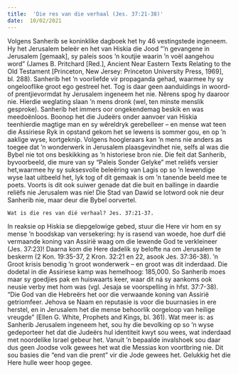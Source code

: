 ```yaml
---
title:  'Die res van die verhaal (Jes. 37:21-38)'
date:  10/02/2021
---
```


Volgens Sanherib se koninklike dagboek het hy 46 vestingstede ingeneem. Hy het Jerusalem beleër en het van Hiskia die Jood “’n gevangene in Jerusalem [gemaak], sy paleis soos ’n koutjie waarin ’n voël aangehou word” (James B. Pritchard [Red.], Ancient Near Eastern Texts Relating to the Old Testament [Princeton, New Jersey: Princeton University Press, 1969], bl. 288). Sanherib het ’n voorliefde vir propaganda gehad, waarmee hy sy ongelooflike groot ego gestreel het. Tog is daar geen aanduidings in woord- of prentjievormdat hy Jerusalem ingeneem het nie. Nêrens spog hy daaroor nie. Hierdie weglating slaan ’n mens dronk (wel, ten minste menslik gesproke). Sanherib het immers oor ongekendemag beskik en was meedoënloos. Boonop het die Judeërs onder aanvoer van Hiskia teenhierdie magtige man en sy wêreldryk gerebelleer – en mense wat teen die Assiriese Ryk in opstand gekom het se lewens is sommer gou, en op ’n aaklige wyse, kortgeknip. Volgens hoogleraars kan ’n mens nie anders as toegee dat ’n wonderwerk in Jerusalem plaasgevindhet nie, selfs al was die Bybel nie tot ons beskikking as ’n historiese bron nie. Die feit dat Sanherib, byvoorbeeld, die mure van sy “Paleis Sonder Gelyke” met reliëfs versier het,waarmee hy sy suksesvolle beleëring van Lagis op so ’n lewendige wyse laat uitbeeld het, lyk tog of dit gemaak is om ’n tanende beeld mee te poets. Voorts is dit ook suiwer genade dat die buit en ballinge in daardie reliëfs nie Jerusalem was nie! Die Stad van Dawid se lotword ook nie deur Sanherib nie, maar deur die Bybel oorvertel.

`Wat is die res van dié verhaal? Jes. 37:21-37.`

In reaksie op Hiskia se diepgelowige gebed, stuur die Here vir hom en sy mense ’n boodskap van versekering: hy is rasend van woede, hoe durf dié vermaande koning van Assirië waag om die lewende God te verkleineer (Jes. 37:23)! Daarna kom die Here dadelik sy belofte na om Jerusalem te beskerm (2 Kon. 19:35-37, 2 Kron. 32:21 en 22, asook Jes. 37:36-38). ’n Groot krisis benodig ’n groot wonderwerk – en groot was dit inderdaad. Die dodetal in die Assiriese kamp was hemelhoog: 185,000. So Sanherib moes maar sy goedjies pak en huiswaarts keer, waar dit ná sy aankoms ook neusie verby met hom was (vgl. Jesaja se voorspelling in hfst. 37:7-38).  “Die God van die Hebreërs het oor die verwaande koning van Assirië getriomfeer. Jehova se Naam en reputasie is voor die buurnasies in ere herstel, en in Jerusalem het die mense behoorlik oorgeloop van heilige vreugde” (Ellen G. White, Prophets and Kings, bl. 361). Wat meer is: as Sanherib Jerusalem ingeneem het, sou hy die bevolking op so ’n wyse gedeporteer het dat die Judeërs hul identiteit kwyt sou wees, wat inderdaad met noordelike Israel gebeur het. Vanuit ’n bepaalde invalshoek sou daar dus geen Joodse volk gewees het wat die Messias kon voortbring nie. Dit sou basies die “end van die prent” vir die Jode gewees het. Gelukkig het die Here hulle weer hoop gegee.